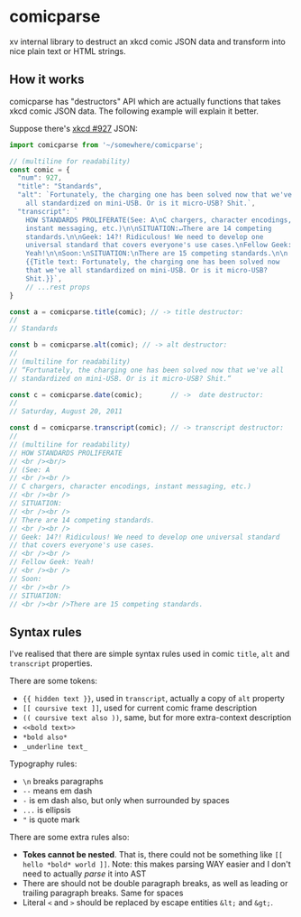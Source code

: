 # comicparse

xv internal library to destruct an xkcd comic JSON data and transform into nice plain text or HTML strings.

## How it works

comicparse has "destructors" API which are actually functions that takes xkcd comic JSON data. The following example will explain it better.

Suppose there's [xkcd #927](https://xkcd.com/927/) JSON:

```js
import comicparse from '~/somewhere/comicparse';

// (multiline for readability)
const comic = {
  "num": 927,
  "title": "Standards",
  "alt": `Fortunately, the charging one has been solved now that we've
    all standardized on mini-USB. Or is it micro-USB? Shit.`,
  "transcript": `
    HOW STANDARDS PROLIFERATE(See: A\nC chargers, character encodings,
    instant messaging, etc.)\n\nSITUATION:↵There are 14 competing
    standards.\n\nGeek: 14?! Ridiculous! We need to develop one
    universal standard that covers everyone's use cases.\nFellow Geek:
    Yeah!\n\nSoon:\nSITUATION:\nThere are 15 competing standards.\n\n
    {{Title text: Fortunately, the charging one has been solved now
    that we've all standardized on mini-USB. Or is it micro-USB?
    Shit.}}`,
    // ...rest props
}

const a = comicparse.title(comic); // -> title destructor:
//
// Standards

const b = comicparse.alt(comic); // -> alt destructor:
//
// (multiline for readability)
// “Fortunately, the charging one has been solved now that we've all
// standardized on mini-USB. Or is it micro-USB? Shit.“

const c = comicparse.date(comic);       // ->  date destructor:
//
// Saturday, August 20, 2011

const d = comicparse.transcript(comic); // -> transcript destructor:
//
// (multiline for readability)
// HOW STANDARDS PROLIFERATE
// <br /><br/>
// (See: A
// <br /><br />
// C chargers, character encodings, instant messaging, etc.)
// <br /><br />
// SITUATION:
// <br /><br />
// There are 14 competing standards.
// <br /><br />
// Geek: 14?! Ridiculous! We need to develop one universal standard
// that covers everyone's use cases.
// <br /><br />
// Fellow Geek: Yeah!
// <br /><br />
// Soon:
// <br /><br />
// SITUATION:
// <br /><br />There are 15 competing standards.
```

## Syntax rules

I've realised that there are simple syntax rules used in comic `title`, `alt` and `transcript` properties.

There are some tokens:

  - `{{ hidden text }}`, used in `transcript`, actually a copy of `alt` property
  - `[[ coursive text ]]`, used for current comic frame description
  - `(( coursive text also ))`, same, but for more extra-context description
  - `<<bold text>>`
  - `*bold also*`
  - `_underline text_`

Typography rules:

  - `\n` breaks paragraphs
  - `--` means em dash
  - `-` is em dash also, but only when surrounded by spaces
  - `...` is ellipsis
  - `"` is quote mark

There are some extra rules also:

  - **Tokes cannot be nested**. That is, there could not be something like `[[ hello *bold* world ]]`. Note: this makes parsing WAY easier and I don't need to actually *parse* it into AST
  - There are should not be double paragraph breaks, as well as leading or trailing paragraph breaks. Same for spaces
  - Literal `<` and `>` should be replaced by escape entities `&lt;` and `&gt;`.
